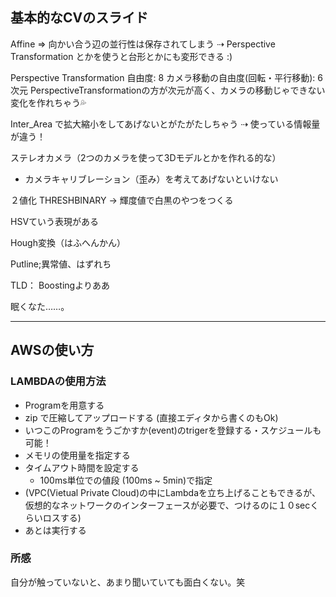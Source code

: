 ## 基本的なCVのスライド

Affine => 向かい合う辺の並行性は保存されてしまう
⇢ Perspective Transformation とかを使うと台形とかにも変形できる :)

Perspective Transformation
自由度: 8
カメラ移動の自由度(回転・平行移動): 6次元
PerspectiveTransformationの方が次元が高く、カメラの移動じゃできない変化を作れちゃう💦



Inter_Area で拡大縮小をしてあげないとがたがたしちゃう
⇢ 使っている情報量が違う！


ステレオカメラ（2つのカメラを使って3Dモデルとかを作れる的な）
* カメラキャリブレーション（歪み）を考えてあげないといけない

２値化 THRESHBINARY
-> 輝度値で白黒のやつをつくる

HSVていう表現がある

Hough変換（はふへんかん）

Putline;異常値、はずれち

TLD：
Boostingよりああ

眠くなた……。


---

## AWSの使い方

### LAMBDAの使用方法

- Programを用意する
- zip で圧縮してアップロードする
    (直接エディタから書くのもOk)
- いつこのProgramをうごかすか(event)のtrigerを登録する・スケジュールも可能！
- メモリの使用量を指定する
- タイムアウト時間を設定する
    - 100ms単位での値段 (100ms ~ 5min)で指定
- (VPC(Vietual Private Cloud)の中にLambdaを立ち上げることもできるが、仮想的なネットワークのインターフェースが必要で、つけるのに１０secくらいロスする)
- あとは実行する



### 所感
自分が触っていないと、あまり聞いていても面白くない。笑